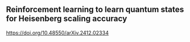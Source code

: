 ## Reinforcement learning to learn quantum states for Heisenberg scaling accuracy

https://doi.org/10.48550/arXiv.2412.02334
